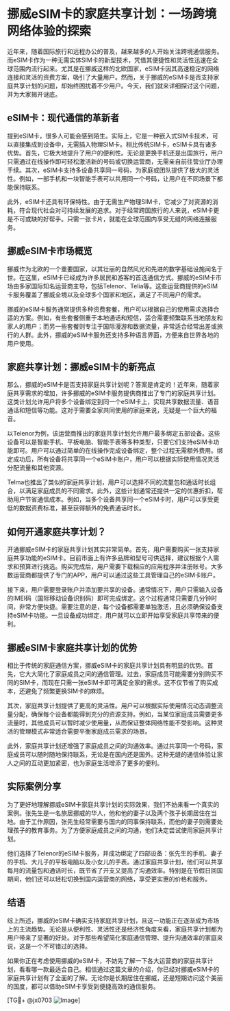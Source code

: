 # 挪威eSIM卡的家庭共享计划：一场跨境网络体验的探索

近年来，随着国际旅行和远程办公的普及，越来越多的人开始关注跨境通信服务。而eSIM卡作为一种无需实体SIM卡的新型技术，凭借其便捷性和灵活性迅速在全球范围内流行起来。尤其是在挪威这样的北欧国家，eSIM卡因其高速稳定的网络连接和灵活的资费方案，吸引了大量用户。然而，关于挪威的eSIM卡是否支持家庭共享计划的问题，却始终困扰着不少用户。今天，我们就来详细探讨这个问题，并为大家揭开谜底。

## eSIM卡：现代通信的革新者

提到eSIM卡，很多人可能会感到陌生。实际上，它是一种嵌入式SIM卡技术，可以直接集成到设备中，无需插入物理SIM卡。相比传统SIM卡，eSIM卡具有诸多优势。首先，它极大地提升了用户的便利性。无论是更换手机还是出国旅行，用户只需通过在线操作即可轻松激活新的号码或切换运营商，无需亲自前往营业厅办理手续。其次，eSIM卡支持多设备共享同一号码，为家庭或团队提供了极大的灵活性。例如，一部手机和一块智能手表可以共用同一个号码，让用户在不同场景下都能保持联系。

此外，eSIM卡还具有环保特性。由于无需生产物理SIM卡，它减少了对资源的消耗，符合现代社会对可持续发展的追求。对于经常跨国旅行的人来说，eSIM卡更是不可或缺的好帮手。只需一张卡片，就能在全球范围内享受无缝的网络连接服务。

## 挪威eSIM卡市场概览

挪威作为北欧的一个重要国家，以其壮丽的自然风光和先进的数字基础设施闻名于世。在这里，eSIM卡已经成为许多居民和游客的首选通信方式。挪威的eSIM卡市场由多家国际知名运营商主导，包括Telenor、Telia等。这些运营商提供的eSIM卡服务覆盖了挪威全境以及全球多个国家和地区，满足了不同用户的需求。

挪威的eSIM卡服务通常提供多种资费套餐，用户可以根据自己的使用需求选择合适的方案。例如，有些套餐侧重于本地通话和短信，适合需要频繁联系当地朋友和家人的用户；而另一些套餐则专注于国际漫游和数据流量，非常适合经常出差或旅行的人群。此外，挪威的eSIM卡服务还支持多种语言界面，方便来自世界各地的用户使用。

## 家庭共享计划：挪威eSIM卡的新亮点

那么，挪威的eSIM卡是否支持家庭共享计划呢？答案是肯定的！近年来，随着家庭共享需求的增加，许多挪威的eSIM卡服务提供商推出了专门的家庭共享计划。这类计划允许用户将多个设备绑定到同一个eSIM卡上，实现共享数据流量、语音通话和短信等功能。这对于需要全家共同使用的家庭来说，无疑是一个巨大的福音。

以Telenor为例，该运营商推出的家庭共享计划允许用户最多绑定五部设备。这些设备可以是智能手机、平板电脑、智能手表等多种类型，只要它们支持eSIM卡功能即可。用户可以通过简单的在线操作完成设备绑定，整个过程无需额外费用。绑定成功后，所有设备将共享同一个eSIM卡账户，用户可以根据实际使用情况灵活分配流量和其他资源。

Telma也推出了类似的家庭共享计划，用户可以选择不同的流量包和通话时长组合，以满足家庭成员的不同需求。此外，这些计划通常还提供一定的优惠折扣，帮助用户节省通信成本。例如，当多个设备共享同一个eSIM卡时，用户可以享受更低的数据资费标准，甚至获得额外的免费通话时长。

## 如何开通家庭共享计划？

开通挪威eSIM卡的家庭共享计划其实非常简单。首先，用户需要购买一张支持家庭共享功能的eSIM卡。目前市面上有许多品牌和型号可供选择，建议根据个人需求和预算进行挑选。购买完成后，用户需要下载相应的应用程序并注册账号。大多数运营商都提供了专门的APP，用户可以通过这些工具管理自己的eSIM卡账户。

接下来，用户需要登录账户并添加要共享的设备。通常情况下，用户只需输入设备的IMEI码（国际移动设备识别码）即可完成绑定。这个过程通常只需要几分钟时间，非常方便快捷。需要注意的是，每个设备都需要单独激活，且必须确保设备支持eSIM卡功能。一旦设备成功绑定，用户就可以立即开始享受家庭共享带来的便利。

## 挪威eSIM卡家庭共享计划的优势

相比于传统的家庭通信方案，挪威eSIM卡的家庭共享计划具有明显的优势。首先，它大大简化了家庭成员之间的通信管理。过去，家庭成员可能需要分别购买不同的SIM卡，而现在只需一张eSIM卡即可满足全家的需求。这不仅节省了购买成本，还避免了频繁更换SIM卡的麻烦。

其次，家庭共享计划提供了更高的灵活性。用户可以根据实际使用情况动态调整流量分配，确保每个设备都能得到充分的资源支持。例如，当某位家庭成员需要更多流量时，其他成员可以暂时减少使用量，从而保证整体网络性能不受影响。这种灵活的管理模式非常适合需要平衡家庭成员需求的场景。

此外，家庭共享计划还增强了家庭成员之间的沟通效率。通过共享同一个号码，家庭成员可以随时随地保持联系，无论是在国内还是国外。这种无缝的通信体验让家人之间的互动更加紧密，也为家庭生活增添了更多的便利。

## 实际案例分享

为了更好地理解挪威eSIM卡家庭共享计划的实际效果，我们不妨来看一个真实的案例。张先生是一名旅居挪威的华人，他和他的妻子以及两个孩子长期居住在当地。由于工作原因，张先生经常需要与国内的同事保持联系，而他的妻子则需要处理孩子的教育事务。为了方便家庭成员之间的沟通，他们决定尝试使用家庭共享计划。

他们选择了Telenor的eSIM卡服务，并成功绑定了四部设备：张先生的手机、妻子的手机、大儿子的平板电脑以及小女儿的手表。通过家庭共享计划，他们可以共享每月的流量包和通话时长，既节省了开支又提高了沟通效率。特别是在节假日回国期间，他们还可以轻松切换到国内运营商的网络，享受更实惠的价格和服务。

## 结语

综上所述，挪威的eSIM卡确实支持家庭共享计划，且这一功能正在逐渐成为市场上的主流趋势。无论是从便利性、灵活性还是经济性角度来看，家庭共享计划都为用户带来了显著的好处。对于那些希望简化家庭通信管理、提升沟通效率的家庭来说，这是一个不可错过的选择。

如果你正在考虑使用挪威的eSIM卡，不妨先了解一下各大运营商的家庭共享计划，看看哪一款最适合自己。相信通过这篇文章的介绍，你已经对挪威eSIM卡的家庭共享计划有了全面的了解。无论你是长期居住在挪威，还是短期访问这个美丽的国度，都可以借助eSIM卡享受到便捷高效的通信服务。

[TG💪+ @jx0703 ![Image](https://github.com/user-attachments/assets/dbca1d08-cadb-493c-b0ec-ad6f7a83f270)]